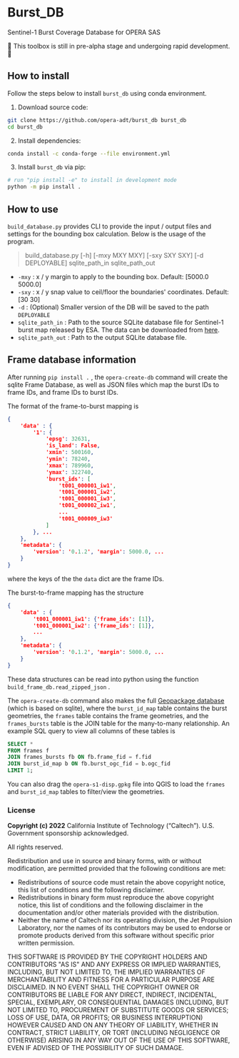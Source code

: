# Burst_DB
Sentinel-1 Burst Coverage Database for OPERA SAS

🚨 This toolbox is still in pre-alpha stage and undergoing rapid development. 🚨

## How to install
Follow the steps below to install `burst_db` using conda environment.

1. Download source code:

```bash
git clone https://github.com/opera-adt/burst_db burst_db
cd burst_db
```

2. Install dependencies:

```bash
conda install -c conda-forge --file environment.yml
```

3. Install `burst_db` via pip:

```bash
# run "pip install -e" to install in development mode
python -m pip install .
```

## How to use
`build_database.py` provides CLI to provide the input / output files and settings for the bounding box calculation. Below is the usage of the program.

>build_database.py [-h] [-mxy MXY MXY] [-sxy SXY SXY] [-d DEPLOYABLE] sqlite_path_in sqlite_path_out

- `-mxy` : x / y margin to apply to the bounding box. Default: [5000.0 5000.0]
- `-sxy` : x / y snap value to ceil/floor the boundaries' coordinates. Default: [30 30]
- `-d` : (Optional) Smaller version of the DB will be saved to the path `DEPLOYABLE`
- `sqlite_path_in` : Path to the source SQLite database file for Sentinel-1 burst map released by ESA. The data can be downloaded from [here](https://sar-mpc.eu/files/S1_burstid_20220530.zip).
- `sqlite_path_out` : Path to the output SQLite database file.


## Frame database information

After running `pip install .` , the `opera-create-db` command will create the sqlite Frame Database, as well as JSON files which map the burst IDs to frame IDs, and frame IDs to burst IDs.

The format of the frame-to-burst mapping is
```json
{
    'data' : {
        '1': {
            'epsg': 32631,
            'is_land': False,
            'xmin': 500160,
            'ymin': 78240,
            'xmax': 789960,
            'ymax': 322740,
            'burst_ids': [
                't001_000001_iw1',
                't001_000001_iw2',
                't001_000001_iw3',
                't001_000002_iw1',
                ...
                't001_000009_iw3'
            ]
        }, ...
    },
    'metadata': {
        'version': '0.1.2', 'margin': 5000.0, ...
    }
}
```
where the keys of the the `data` dict are the frame IDs.

The burst-to-frame mapping has the structure
```json
{
    'data' : {
        't001_000001_iw1': {'frame_ids': [1]},
        't001_000001_iw2': {'frame_ids': [1]},
        ...
    },
    'metadata': {
        'version': '0.1.2', 'margin': 5000.0, ...
    }
}
```
These data structures can be read into python using the function `build_frame_db.read_zipped_json` .

The `opera-create-db` command also makes the full [Geopackage database](https://www.geopackage.org/) (which is based on sqlite), where the `burst_id_map` table contains the burst geometries, the `frames` table contains the frame geometries, and the `frames_bursts` table is the JOIN table for the many-to-many relationship.
An example SQL query to view all columns of these tables is
```sql
SELECT *
FROM frames f
JOIN frames_bursts fb ON fb.frame_fid = f.fid
JOIN burst_id_map b ON fb.burst_ogc_fid = b.ogc_fid
LIMIT 1;
```
You can also drag the `opera-s1-disp.gpkg` file into QGIS to load the `frames` and `burst_id_map` tables to filter/view the geometries.


### License
**Copyright (c) 2022** California Institute of Technology (“Caltech”). U.S. Government
sponsorship acknowledged.

All rights reserved.

Redistribution and use in source and binary forms, with or without modification, are permitted provided
that the following conditions are met:
* Redistributions of source code must retain the above copyright notice, this list of conditions and
the following disclaimer.
* Redistributions in binary form must reproduce the above copyright notice, this list of conditions
and the following disclaimer in the documentation and/or other materials provided with the
distribution.
* Neither the name of Caltech nor its operating division, the Jet Propulsion Laboratory, nor the
names of its contributors may be used to endorse or promote products derived from this software
without specific prior written permission.

THIS SOFTWARE IS PROVIDED BY THE COPYRIGHT HOLDERS AND CONTRIBUTORS "AS
IS" AND ANY EXPRESS OR IMPLIED WARRANTIES, INCLUDING, BUT NOT LIMITED TO,
THE IMPLIED WARRANTIES OF MERCHANTABILITY AND FITNESS FOR A PARTICULAR
PURPOSE ARE DISCLAIMED. IN NO EVENT SHALL THE COPYRIGHT OWNER OR
CONTRIBUTORS BE LIABLE FOR ANY DIRECT, INDIRECT, INCIDENTAL, SPECIAL,
EXEMPLARY, OR CONSEQUENTIAL DAMAGES (INCLUDING, BUT NOT LIMITED TO,
PROCUREMENT OF SUBSTITUTE GOODS OR SERVICES; LOSS OF USE, DATA, OR PROFITS;
OR BUSINESS INTERRUPTION) HOWEVER CAUSED AND ON ANY THEORY OF LIABILITY,
WHETHER IN CONTRACT, STRICT LIABILITY, OR TORT (INCLUDING NEGLIGENCE OR
OTHERWISE) ARISING IN ANY WAY OUT OF THE USE OF THIS SOFTWARE, EVEN IF
ADVISED OF THE POSSIBILITY OF SUCH DAMAGE.
